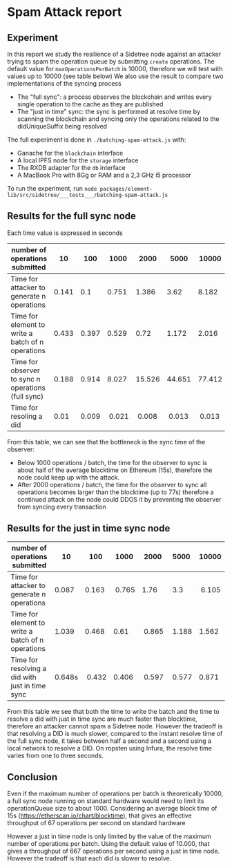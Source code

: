 # Spam Attack report

## Experiment

In this report we study the resilience of a Sidetree node against an attacker trying to spam the operation queue by submitting `create` operations.
The default value for `maxOperationsPerBatch` is 10000, therefore we will test with values up to 10000 (see table below)
We also use the result to compare two implementations of the syncing process
- The "full sync": a process observes the blockchain and writes every single operation to the cache as they are published
- The "just in time" sync: the sync is performed at resolve time by scanning the blockchain and syncing only the operations related to the didUniqueSuffix being resolved

The full experiment is done in `./batching-spam-attack.js` with:
- Ganache for the `blockchain` interface
- A local IPFS node for the `storage` interface
- The RXDB adapter for the `db` interface
- A MacBook Pro with 8Gg or RAM and a 2,3 GHz i5 processor

To run the experiment, run `node packages/element-lib/src/sidetree/___tests___/batching-spam-attack.js`

## Results for the full sync node

Each time value is expressed in seconds

| number of operations submitted | 10 | 100 | 1000 | 2000 | 5000 | 10000 
| - | -- | --- | ---- | ---- | ---- | -----
| Time for attacker to generate n operations | 0.141 | 0.1 | 0.751	| 1.386	 | 3.62   | 8.182
| Time for element to write a batch of n operations | 0.433 | 0.397 | 0.529 |	0.72	 | 1.172  | 2.016
| Time for observer to sync n operations (full sync) | 0.188 | 0.914 | 8.027 |	15.526 | 44.651 | 77.412
| Time for resoling a did | 0.01 | 0.009 | 0.021 | 0.008 | 0.013 | 0.013

From this table, we can see that the bottleneck is the sync time of the observer:
- Below 1000 operations / batch, the time for the observer to sync is about half of the average blocktime on Ethereum (15s), therefore the node could keep up with the attack. 
- After 2000 operations / batch, the time for the observer to sync all operations becomes larger than the blocktime (up to 77s) therefore a continued attack on the node could DDOS it by preventing the observer from syncing every transaction

## Results for the just in time sync node

| number of operations submitted | 10 | 100 | 1000 | 2000 | 5000 | 10000 
| - | -- | --- | ---- | ---- | ---- | -----
| Time for attacker to generate n operations | 0.087 | 0.163 | 0.765 | 1.76 | 3.3 | 6.105
| Time for element to write a batch of n operations | 1.039 | 0.468 | 0.61 | 0.865 | 1.188 | 1.562
| Time for resolving a did with just in time sync | 0.648s | 0.432 | 0.406 | 0.597 | 0.577 | 0.871

From this table we see that both the time to write the batch and the time to resolve a did with just in time sync are much faster than blocktime, therefore an attacker cannot spam a Sidetree node.
However the tradeoff is that resolving a DID is much slower, compared to the instant resolve time of the full sync node, it takes between half a second and a second using a local network to resolve a DID. On ropsten using Infura, the resolve time varies from one to three seconds.

## Conclusion

Even if the maximum number of operations per batch is theoretically 10000, a full sync node running on standard hardware would need to limit its operationQueue size to about 1000. Considering an average block time of 15s (https://etherscan.io/chart/blocktime), that gives an effective throughput of 67 operations per second on standard hardware

However a just in time node is only limited by the value of the maximum number of operations per batch. Using the default value of 10.000, that gives a throughput of 667 operations per second using a just in time node. However the tradeoff is that each did is slower to resolve.
